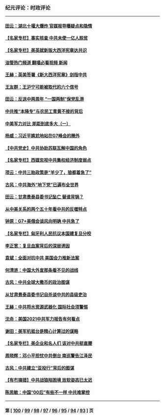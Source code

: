 ### 纪元评论：时政评论
---
#### [田云：湖北十堰大爆炸 官媒报导曝疑点和隐情](../../pages/nsc1025/n13018988.md?06140330) 
#### [【名家专栏】事实核查 中共未使一亿人脱贫](../../pages/nsc1025/n13019382.md?06140330) 
#### [【名家专栏】美英就新版大西洋宪章达共识](../../pages/nsc1025/n13019401.md?06140330) 
#### [油管热门频道 翻墙必看视频 新闻](ok?06140330)
#### [王赫：英美签署《新大西洋宪章》剑指中共](../../pages/nsc1025/n13018242.md?06140330) 
#### [王友群：王沪宁可能被取代的六个信号](../../pages/nsc1025/n13018739.md?06140330) 
#### [田云：反送中两周年 “一国两制”保党乱港](../../pages/nsc1025/n13018475.md?06140330) 
#### [中共推“本降专”与农民工青黄不接的背后](../../pages/nsc1025/n13018199.md?06140330) 
#### [中美军力对比 差距到底多大（一）](../../pages/nsc1025/n13016556.md?06140330) 
#### [杨威：习近平尴尬地站在G7峰会的圈外](../../pages/nsc1025/n13018137.md?06140330) 
#### [【中共党史】中共协助苏联瓦解中国的角色](../../pages/nsc1025/n13018109.md?06140330) 
#### [【名家专栏】西媒忽视中共集权经济制度弱点](../../pages/nsc1025/n13017536.md?06140330) 
#### [项云：中共三胎政策是“羊少了，狼都着急了”](../../pages/nsc1025/n13017549.md?06140330) 
#### [古风：中共海外“地下党”已遍布全世界](../../pages/nsc1025/n13016947.md?06140330) 
#### [田云：甘肃景泰县委书记坠亡 替谁背锅？](../../pages/nsc1025/n13017031.md?06140330) 
#### [从中美关系的两个五十年看中共的反噬特点](../../pages/nsc1025/n13016273.md?06140330) 
#### [钟原：G7+美俄会谈风向明确 中共急了](../../pages/nsc1025/n13016333.md?06140330) 
#### [【名家专栏】匈牙利人民抗议本国建复旦分校](../../pages/nsc1025/n13015605.md?06140330) 
#### [李正宽：复旦血案背后的深层诱因](../../pages/nsc1025/n13015106.md?06140330) 
#### [袁斌：全面对抗中共 美国会力推新法案](../../pages/nsc1025/n13015050.md?06140330) 
#### [何清涟：中国大外宣那条看不见的战线](../../pages/nsc1025/n13014420.md?06140330) 
#### [古风：中共全球大撒币的政治图谋](../../pages/nsc1025/n13014596.md?06140330) 
#### [从甘肃景泰县委书记自杀谈中共的县级吏治](../../pages/nsc1025/n13014527.md?06140330) 
#### [王赫：中共将水资源武器化 国际社会须警惕](../../pages/nsc1025/n13013814.md?06140330) 
#### [沈舟：美国2021中共军力报告有何看点](../../pages/nsc1025/n13013935.md?06140330) 
#### [谢田：美军机抵台是精心计算过的谋略](../../pages/nsc1025/n13013770.md?06140330) 
#### [【名家专栏】美企业和名人们 该对中共挺直腰](../../pages/nsc1025/n13012847.md?06140330) 
#### [周晓辉：邓小平担忧中共倒台 南巡警告江泽民](../../pages/nsc1025/n13013107.md?06140330) 
#### [古风：中共建立“亚投行”背后的图谋](../../pages/nsc1025/n13012028.md?06140330) 
#### [【有冇搞错】中共战狼陷困境 放软姿态已太迟](../../pages/nsc1025/n13012276.md?06140330) 
#### [陈思敏：中国“00后”有些不一样 中共难掌控](../../pages/nsc1025/n13012500.md?06140330) 

---
#### 第 [ [100](./100.md?06140330) / [99](./99.md?06140330) / [98](./98.md?06140330) / [97](./97.md?06140330) / [96](./96.md?06140330) / [95](./95.md?06140330) / [94](./94.md?06140330) / [93](./93.md?06140330) ] 页
